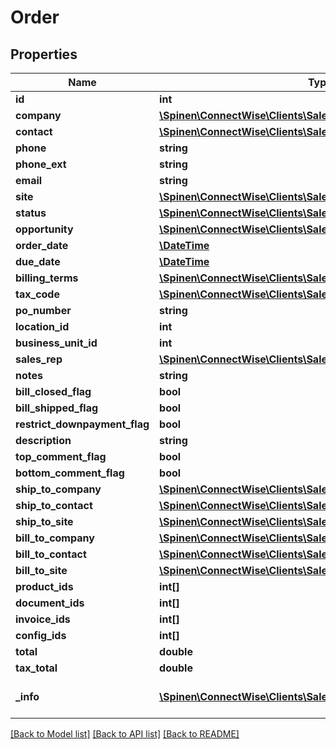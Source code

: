 # Order

## Properties
Name | Type | Description | Notes
------------ | ------------- | ------------- | -------------
**id** | **int** |  | [optional] 
**company** | [**\Spinen\ConnectWise\Clients\Sales\Model\CompanyReference**](CompanyReference.md) |  | 
**contact** | [**\Spinen\ConnectWise\Clients\Sales\Model\ContactReference**](ContactReference.md) |  | [optional] 
**phone** | **string** |  | [optional] 
**phone_ext** | **string** |  | [optional] 
**email** | **string** |  | [optional] 
**site** | [**\Spinen\ConnectWise\Clients\Sales\Model\SiteReference**](SiteReference.md) |  | [optional] 
**status** | [**\Spinen\ConnectWise\Clients\Sales\Model\OrderStatusReference**](OrderStatusReference.md) |  | 
**opportunity** | [**\Spinen\ConnectWise\Clients\Sales\Model\OpportunityReference**](OpportunityReference.md) |  | [optional] 
**order_date** | [**\DateTime**](\DateTime.md) |  | [optional] 
**due_date** | [**\DateTime**](\DateTime.md) |  | [optional] 
**billing_terms** | [**\Spinen\ConnectWise\Clients\Sales\Model\BillingTermsReference**](BillingTermsReference.md) |  | [optional] 
**tax_code** | [**\Spinen\ConnectWise\Clients\Sales\Model\TaxCodeReference**](TaxCodeReference.md) |  | [optional] 
**po_number** | **string** |  | [optional] 
**location_id** | **int** |  | [optional] 
**business_unit_id** | **int** |  | [optional] 
**sales_rep** | [**\Spinen\ConnectWise\Clients\Sales\Model\MemberReference**](MemberReference.md) |  | 
**notes** | **string** |  | [optional] 
**bill_closed_flag** | **bool** |  | [optional] 
**bill_shipped_flag** | **bool** |  | [optional] 
**restrict_downpayment_flag** | **bool** |  | [optional] 
**description** | **string** |  | [optional] 
**top_comment_flag** | **bool** |  | [optional] 
**bottom_comment_flag** | **bool** |  | [optional] 
**ship_to_company** | [**\Spinen\ConnectWise\Clients\Sales\Model\CompanyReference**](CompanyReference.md) |  | [optional] 
**ship_to_contact** | [**\Spinen\ConnectWise\Clients\Sales\Model\ContactReference**](ContactReference.md) |  | [optional] 
**ship_to_site** | [**\Spinen\ConnectWise\Clients\Sales\Model\SiteReference**](SiteReference.md) |  | [optional] 
**bill_to_company** | [**\Spinen\ConnectWise\Clients\Sales\Model\CompanyReference**](CompanyReference.md) |  | [optional] 
**bill_to_contact** | [**\Spinen\ConnectWise\Clients\Sales\Model\ContactReference**](ContactReference.md) |  | [optional] 
**bill_to_site** | [**\Spinen\ConnectWise\Clients\Sales\Model\SiteReference**](SiteReference.md) |  | [optional] 
**product_ids** | **int[]** |  | [optional] 
**document_ids** | **int[]** |  | [optional] 
**invoice_ids** | **int[]** |  | [optional] 
**config_ids** | **int[]** |  | [optional] 
**total** | **double** |  | [optional] 
**tax_total** | **double** |  | [optional] 
**_info** | [**\Spinen\ConnectWise\Clients\Sales\Model\Metadata**](Metadata.md) | Metadata of the entity | [optional] 

[[Back to Model list]](../README.md#documentation-for-models) [[Back to API list]](../README.md#documentation-for-api-endpoints) [[Back to README]](../README.md)


